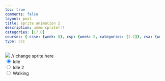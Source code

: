 ```yaml
---
toc: true
comments: false
layout: post
title: sprite animation 2
description: ummm sprite!!!
categories: [C7.0]
courses: { csse: {week: 0}, csp: {week: 2, categories: [2.C]}, csa: {week: 2} }
type: ccc
---
```


<body>
    <div>
        <canvas id="spriteContainer"> <!-- Within the base div is a canvas. An HTML canvas is used only for graphics. It allows the user to access some basic functions related to the image created on the canvas (including animation) -->
            <img id="fox_sprite" src="{{site.baseurl}}/images/fox_sprite.png">  // change sprite here
        </canvas>
        <div id="controls"> <!--basic radio buttons which can be used to check whether each individual animaiton works -->
            <input type="radio" name="animation" id="idle" checked>
            <label for="idle">Idle</label><br>
            <input type="radio" name="animation" id="idle_look">
            <label for="idle_look">Idle 2</label><br>
            <input type="radio" name="animation" id="walking">
            <label for="walking">Walking</label><br>
        </div>
    </div>
</body>

<script>
    // start on page load
    window.addEventListener('load', function () {
        const canvas = document.getElementById('spriteContainer');
        const ctx = canvas.getContext('2d');
        const SPRITE_WIDTH = 32;  // matches sprite pixel width
        const SPRITE_HEIGHT = 32; // matches sprite pixel height
        const FRAME_LIMIT = {
            'idle': 5,
            'idle_look': 14,
            'walking': 8,
            'jump':11,
            'scare':5,
            'sleep':6,
            'down':7,
        }

        const SCALE_FACTOR = 5;  // control size of sprite on canvas
        canvas.width = SPRITE_WIDTH * SCALE_FACTOR;
        canvas.height = SPRITE_HEIGHT * SCALE_FACTOR;

        class Fox {
            constructor() {
                this.image = document.getElementById("fox_sprite");
                this.x = 0;
                this.y = 0;
                this.minFrame = 0;
                this.maxFrame = FRAME_LIMIT['idle'];
                this.frameX = 0;
                this.frameY = 0;
            }

            // draw fox object
            draw(context) {
                context.drawImage(
                    this.image,
                    this.frameX * SPRITE_WIDTH,
                    this.frameY * SPRITE_HEIGHT,
                    SPRITE_WIDTH,
                    SPRITE_HEIGHT,
                    this.x,
                    this.y,
                    canvas.width,
                    canvas.height
                );
            }

            // update frameX of object
            update() {
                if (this.frameX < this.maxFrame) {
                    this.frameX++;
                } else {
                    this.frameX = 0;
                }
            }
        }

        // fox object
        const fox = new Fox();

        // update frameY of Fox object, action from idle, bark, walk radio control
        const controls = document.getElementById('controls');
        controls.addEventListener('click', function (event) {
            if (event.target.tagName === 'INPUT') {
                const selectedAnimation = event.target.id;
                switch (selectedAnimation) {
                    case 'idle':
                        fox.frameY = 0;
                        fox.maxFrame = FRAME_LIMIT['idle'];
                        break;
                    case 'idle_look':
                        fox.frameY = 1;
                        fox.maxFrame = FRAME_LIMIT['idle_look'];
                        break;
                    case 'walking':
                        fox.frameY = 2;
                        fox.maxFrame = FRAME_LIMIT['walking'];
                        break;
                    default:
                        break;
                }
            }
        });
        document.addEventListener('keydown', function(event) {
    switch (event.key) {
        case 'ArrowUp':
            fox.frameY = 3; // Assuming frameY index for upward movement animation
            fox.maxFrame = FRAME_LIMIT['jump'];
            break;
        case 'ArrowDown':
            fox.frameY = 6; // Assuming frameY index for downward movement animation
            fox.maxFrame = FRAME_LIMIT['down'];
            break;
        case 'ArrowLeft':
            fox.frameY = 4; // Assuming frameY index for leftward movement animation
            fox.maxFrame = FRAME_LIMIT['scare'];
            break;
        case 'ArrowRight':
            fox.frameY = 5; // Assuming frameY index for rightward movement animation
            fox.maxFrame = FRAME_LIMIT['sleep'];
            break;
        default:
            break;
    }

    // Start the animation loop
    animate();
});
        let animationTimeout;
        // Animation recursive control function
        function animate() {
            clearTimeout(animationTimeout);

            // Clears the canvas to remove the previous frame.
            ctx.clearRect(0, 0, canvas.width, canvas.height);

            // Draws the current frame of the sprite.
            fox.draw(ctx);

            // Updates the `frameX` property to prepare for the next frame in the sprite sheet.
            fox.update();

           // Introduce a delay of 100 milliseconds (adjust as needed for desired speed)
            animationTimeout = setTimeout(function() {
                requestAnimationFrame(animate);
            }, 150); // Adjust delay time for slower or faster animation
        }

        // run 1st animate
        animate();
    });
</script>